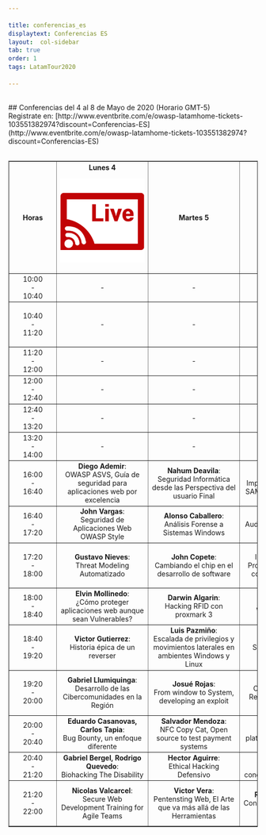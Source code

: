 ```yaml
---

title: conferencias_es
displaytext: Conferencias ES
layout:  col-sidebar
tab: true
order: 1
tags: LatamTour2020

---
```

<style>
@media (max-width: 950px) {
  .divTable {
    width: 90vw;
    overflow-x: scroll;
  }
  .conferenceTable {
    left: 0;
    right: 0;
    margin: 0;
    font-size: small;
  }
  .hourColumn {
    min-width: 38px;
    padding: 0;
  }
  .otherColumns {
    min-width: 100px;
    padding: 0;
  }
}
@media (max-width: 1150px) {
  .col-sidebar .main-wrapper {
    display: grid;
    grid-template-rows: auto;
    grid-template-columns: 1fr;
    grid-template-areas:
        "title"
        "github"
        "menu"
        "body"
        "repo"
        "side";
  }
}
@media (min-width:950px) {
  .hourColumn {
    min-width: 81px;
  }
  .otherColumns {
    min-width: 170px;
    width:18%;
  }
}
</style>
<br>
## Conferencias del 4 al 8 de Mayo de 2020 (Horario GMT-5)
<br>
Registrate en: [http://www.eventbrite.com/e/owasp-latamhome-tickets-103551382974?discount=Conferencias-ES](http://www.eventbrite.com/e/owasp-latamhome-tickets-103551382974?discount=Conferencias-ES)
<br><br>

<div class="divTable">
<table class="conferenceTable" border="1" style="text-align: center; width: 100%;">
  <tr>
    <th class="hourColumn">Horas</th>
    <th class="otherColumns">Lunes 4<br><p align="center" height="20%" width="20%"><img src="assets/images/Youtube_Live.png"></p></th>
    <th class="otherColumns">Martes 5</th>
    <th class="otherColumns">Miércoles 6</th>
    <th class="otherColumns">Jueves 7</th>
    <th class="otherColumns">Viernes 8</th>
  </tr>
  <tr>
    <td class="hourColumn">10:00<br>-<br>10:40</td>
    <td class="otherColumns">-</td>
    <td class="otherColumns">-</td>
    <td class="otherColumns">-</td>
    <td class="otherColumns">-</td>
    <td class="otherColumns"><b>Daniel Echeverri</b>:<br>Hacking avanzado con ZAP Proxy</td>
  </tr>
  <tr>
    <td class="hourColumn">10:40<br>-<br>11:20</td>
    <td class="otherColumns">-</td>
    <td class="otherColumns">-</td>
    <td class="otherColumns">-</td>
    <td class="otherColumns">-</td>
    <td class="otherColumns"><b>Mikel Rufian</b>:<br>Ciberinteligencia complemento indispensable para las organizaciones</td>
  </tr>
  <tr>
    <td class="hourColumn">11:20<br>-<br>12:00</td>
    <td class="otherColumns">-</td>
    <td class="otherColumns">-</td>
    <td class="otherColumns">-</td>
    <td class="otherColumns">-</td>
    <td class="otherColumns"><b>Milagros del Valle, Martín Durán</b>:<br>Purple Team</td>
  </tr>
  <tr>
    <td class="hourColumn">12:00<br>-<br>12:40</td>
    <td class="otherColumns">-</td>
    <td class="otherColumns">-</td>
    <td class="otherColumns">-</td>
    <td class="otherColumns">-</td>
    <td class="otherColumns"><b>Fabio Cerullo</b>:<br>Trivias LATAM@home</td>
  </tr>
  <tr>
    <td class="hourColumn">12:40<br>-<br>13:20</td>
    <td class="otherColumns">-</td>
    <td class="otherColumns">-</td>
    <td class="otherColumns">-</td>
    <td class="otherColumns">-</td>
    <td class="otherColumns"><b>Lorenzo Martinez</b>:<br>Wintriage, la herramienta del DFIRer en Windows</td>
  </tr>
  <tr>
    <td class="hourColumn">13:20<br>-<br>14:00</td>
    <td class="otherColumns">-</td>
    <td class="otherColumns">-</td>
    <td class="otherColumns">-</td>
    <td class="otherColumns">-</td>
    <td class="otherColumns"><b>Paola Perez</b>:<br>Ciberseguridad en Pandemia</td>
  </tr>
  <tr>
    <td class="hourColumn">16:00<br>-<br>16:40</td>
    <td class="otherColumns"><b>Diego Ademir</b>:<br>OWASP ASVS, Guía de seguridad para aplicaciones web por excelencia</td>
    <td class="otherColumns"><b>Nahum Deavila</b>:<br>Seguridad Informática desde las Perspectiva del usuario Final</td>
    <td class="otherColumns"><b>Mateo Martínez</b>:<br>Implementando OWASP SAMM en Latinoamerica</td>
    <td class="otherColumns"><b>Alejandro Iacobelli, Pablo Garbossa</b>:<br>Bug Bounty, One year later</td>
    <td class="otherColumns"><b>Jaime Restrepo</b>:<br>Lo que nadie te dijo antes de dedicarte al Bug bounty</td>
  </tr>
  <tr>
    <td class="hourColumn">16:40<br>-<br>17:20</td>
    <td class="otherColumns"><b>John Vargas</b>:<br>Seguridad de Aplicaciones Web  OWASP Style</td>
    <td class="otherColumns"><b>Alonso Caballero</b>:<br>Análisis Forense a Sistemas Windows</td>
    <td class="otherColumns"><b>Saira Isaac</b>:<br>Auditoría y Seguridad en las Apps</td>
    <td class="otherColumns"><b>German Schmidt</b>:<br>Principios del Desarrollo Seguro</td>
    <td class="otherColumns"><b>Juampa Rodríguez</b>:<br>Recolección de Información en infraestructuras internas</td>
  </tr>
  <tr>
    <td class="hourColumn">17:20<br>-<br>18:00</td>
    <td class="otherColumns"><b>Gustavo Nieves</b>:<br>Threat Modeling Automatizado</td>
    <td class="otherColumns"><b>John Copete</b>:<br>Cambiando el chip en el desarrollo de software</td>
    <td class="otherColumns"><b>Anabel Broce</b>:<br>Implementando en Producción un Sistema con una Arquitectura Segura</td>
    <td class="otherColumns"><b>Edgard Salazar</b>:<br>Controles de seguridad más importantes para arquitectos y desarrolladores</td>
    <td class="otherColumns"><b>Everth Gallegos</b>:<br>Preparando un ambiente de pruebas para apps con Xamarin</td>
  </tr>
  <tr>
    <td class="hourColumn">18:00<br>-<br>18:40</td>
    <td class="otherColumns"><b>Elvin Mollinedo</b>:<br>¿Cómo proteger aplicaciones web aunque sean Vulnerables?</td>
    <td class="otherColumns"><b>Darwin Algarin</b>:<br>Hacking RFID con proxmark 3</td>
    <td class="otherColumns"><b>Eduardo Jana</b>:<br>Webshell webapp</td>
    <td class="otherColumns"><b>Sandy Palma</b>:<br>La Gobernanza de la Información</td>
    <td class="otherColumns"><b>Juan Quiñe</b>:<br>Cómo generar valor a través del informe de Ethical hacking</td>
  </tr>
  <tr>
    <td class="hourColumn">18:40<br>-<br>19:20</td>
    <td class="otherColumns"><b>Victor Gutierrez</b>:<br>Historia épica de un reverser</td>
    <td class="otherColumns"><b>Luis Pazmiño</b>:<br>Escalada de privilegios y movimientos laterales en ambientes Windows y Linux</td>
    <td class="otherColumns"><b>Raúl Aguilar</b>:<br>Security Knowledge Framework</td>
    <td class="otherColumns"><b>Fernando Vela</b>:<br>SOC y Threat Intelligence</td>
    <td class="otherColumns"><b>Ramiro Pulgar</b>:<br>Cyber Red Team, el equipo auditor de controles de seguridad</td>
  </tr>
  <tr>
    <td class="hourColumn">19:20<br>-<br>20:00</td>
    <td class="otherColumns"><b>Gabriel Llumiquinga</b>:<br>Desarrollo de las Cibercomunidades en la Región</td>
    <td class="otherColumns"><b>Josué Rojas</b>:<br>From window to System, developing an exploit</td>
    <td class="otherColumns"><b>Armando Rodas</b>:<br>OSINT, Técnicas de Reconocimiento en un Test de Intrusión</td>
    <td class="otherColumns"><b>Eduardo Snape</b>:<br>Gestión de seguridad con ISM3, la alternativa luego de un Pentest</td>
    <td class="otherColumns"><b>Rodrigo Valero</b>:<br>Protección de acceso a las aplicaciones bajo Secure Access Service Edge</td>
  </tr>
  <tr>
    <td class="hourColumn">20:00<br>-<br>20:40</td>
    <td class="otherColumns"><b>Eduardo Casanovas, Carlos Tapia</b>:<br>Bug Bounty, un enfoque diferente</td>
    <td class="otherColumns"><b>Salvador Mendoza</b>:<br>NFC Copy Cat, Open source to test payment systems</td>
    <td class="otherColumns"><b>Pablo Rico</b>:<br>TheHive como plataforma de respuesta a incidentes</td>
    <td class="otherColumns"><b>Rafael Monterroza</b>:<br>Machine Learning aplicado a la Ciberseguridad</td>
    <td class="otherColumns"><b>Amilcar de León</b>:<br>Ingeniería social, el arte o la ciencia del hackeo de personas?</td>
  </tr>
  <tr>
    <td class="hourColumn">20:40<br>-<br>21:20</td>
    <td class="otherColumns"><b>Gabriel Bergel, Rodrigo Quevedo</b>:<br>Biohacking The Disability</td>
    <td class="otherColumns"><b>Hector Aguirre</b>:<br>Ethical Hacking Defensivo</td>
    <td class="otherColumns"><b>Michael Hidalgo</b>:<br>MITRE ATT&CK, conociendo al adversario</td>
    <td class="otherColumns"><b>Hubert de Mercado</b>:<br>Seguridad REST API, Lo bueno, lo malo y lo feo</td>
    <td class="otherColumns"><b>Elezer Pineda</b>:<br>Threat Hunting sin colores</td>
  </tr>
  <tr>
    <td class="hourColumn">21:20<br>-<br>22:00</td>
    <td class="otherColumns"><b>Nicolas Valcarcel</b>:<br>Secure Web Development Training for Agile Teams</td>
    <td class="otherColumns"><b>Victor Vera</b>:<br>Pentensting Web, El Arte que va más allá de las Herramientas</td>
    <td class="otherColumns"><b>Roberto Mendoza</b>:<br>Conociendo y Analizando la Dark Web</td>
    <td class="otherColumns"><b>Ricardo Supo</b>:<br>Hacking en tiempos de COVID-19, Transformación Digital sin Controles</td>
    <td class="otherColumns"><b>Gonzalo Nina</b>:<br>Técnicas efectivas de Ingeniería Social a través de redes sociales</td>
  </tr>
</table>
</div>

